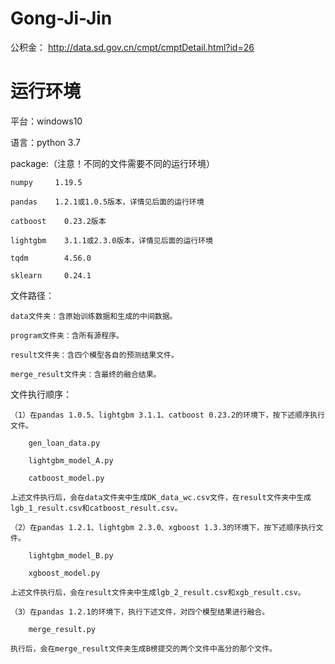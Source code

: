 # Gong-Ji-Jin
公积金： http://data.sd.gov.cn/cmpt/cmptDetail.html?id=26

# 运行环境

平台：windows10

语言：python 3.7

package:（注意！不同的文件需要不同的运行环境）

    numpy  	  1.19.5
    
    pandas 	  1.2.1或1.0.5版本，详情见后面的运行环境
    
    catboost 	0.23.2版本
  
    lightgbm 	3.1.1或2.3.0版本，详情见后面的运行环境
  
    tqdm  		4.56.0
  
    sklearn 	0.24.1
  
文件路径：

    data文件夹：含原始训练数据和生成的中间数据。
  
    program文件夹：含所有源程序。
  
    result文件夹：含四个模型各自的预测结果文件。
  
    merge_result文件夹：含最终的融合结果。
  
文件执行顺序：

    （1）在pandas 1.0.5、lightgbm 3.1.1、catboost 0.23.2的环境下，按下述顺序执行文件。

        gen_loan_data.py
  
        lightgbm_model_A.py
  
        catboost_model.py
  
    上述文件执行后，会在data文件夹中生成DK_data_wc.csv文件，在result文件夹中生成lgb_1_result.csv和catboost_result.csv。

    （2）在pandas 1.2.1、lightgbm 2.3.0、xgboost 1.3.3的环境下，按下述顺序执行文件。
    
        lightgbm_model_B.py
    
        xgboost_model.py
    
    上述文件执行后，会在result文件夹中生成lgb_2_result.csv和xgb_result.csv。

    （3）在pandas 1.2.1的环境下，执行下述文件，对四个模型结果进行融合。
    
        merge_result.py
    
    执行后，会在merge_result文件夹生成B榜提交的两个文件中高分的那个文件。

